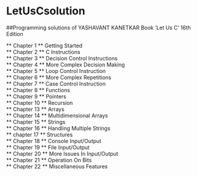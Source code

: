 # LetUsCsolution
##Programming solutions of YASHAVANT KANETKAR Book ‘Let Us C’ 16th Edition<br/>

** Chapter 1  **    Getting Started<br/>
** Chapter 2  **    C Instructions<br/>
** Chapter 3  **    Decision Control Instructions<br/>
** Chapter 4  **    More Complex Decision Making<br/>
** Chapter 5  **    Loop Control Instruction<br/>
** Chapter 6  **    More Complex Repetitions<br/>
** Chapter 7  **    Case Control Instruction<br/>
** Chapter 8  **    Functions<br/>
** Chapter 9  **    Pointers<br/>
** Chapter 10 **    Recursion<br/>
** Chapter 13 **    Arrays        <br/>
** Chapter 14 **    Multidimensional Arrays<br/>
** Chapter 15 **    Strings<br/>
** Chapter 16 **    Handling Multiple Strings<br/>
** chapter 17 **    Structures<br/>
** Chapter 18 **    Console Input/Output<br/>
** Chapter 19 **    File Input/Output<br/>
** Chapter 20 **    More Issues In Input/Output<br/>
** Chapter 21 **    Operation On Bits<br/>
** Chapter 22 **    Miscellaneous Features<br/>
